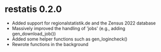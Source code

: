 # restatis 0.2.0

* Added support for regionalstatistik.de and the Zensus 2022 database
* Massively improved the handling of 'jobs' (e.g., adding gen_download_job())
* Added some helper functions such as gen_logincheck()
* Rewrote functions in the background

